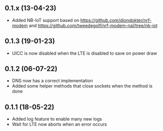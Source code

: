## 0.1.x (13-04-23)

- Added NB-IoT support based on https://github.com/diondokter/nrf-modem and https://github.com/tweedegolf/nrf-modem-nal/tree/nb-iot

## 0.1.3 (19-01-23)

- UICC is now disabled when the LTE is disabled to save on power draw

## 0.1.2 (06-07-22)

- DNS now has a correct implementation
- Added some helper methods that close sockets when the method is done

## 0.1.1 (18-05-22)

- Added log feature to enable many new logs
- Wait for LTE now aborts when an error occurs
